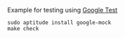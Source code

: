 Example for testing using [Google Test](https://code.google.com/p/googletest/)

```Shell
sudo aptitude install google-mock
make check
```
